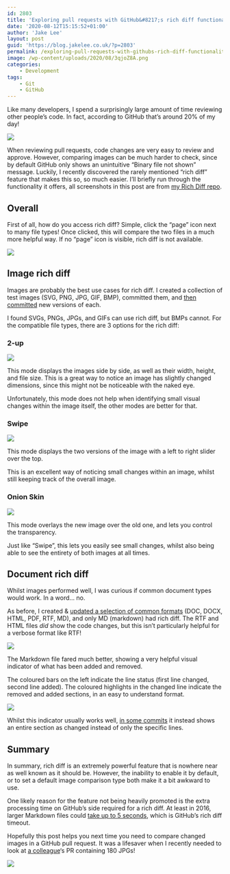 ```yaml
---
id: 2803
title: 'Exploring pull requests with GitHub&#8217;s rich diff functionality'
date: '2020-08-12T15:15:52+01:00'
author: 'Jake Lee'
layout: post
guid: 'https://blog.jakelee.co.uk/?p=2803'
permalink: /exploring-pull-requests-with-githubs-rich-diff-functionality/
image: /wp-content/uploads/2020/08/3qjoZ8A.png
categories:
    - Development
tags:
    - Git
    - GitHub
---
```


Like many developers, I spend a surprisingly large amount of time reviewing other people’s code. In fact, according to GitHub that’s around 20% of my day!

[![](/wp-content/uploads/2020/08/A7EFN1q.png)](/wp-content/uploads/2020/08/A7EFN1q.png)

When reviewing pull requests, code changes are very easy to review and approve. However, comparing images can be much harder to check, since by default GitHub only shows an unintuitive “Binary file not shown” message. Luckily, I recently discovered the rarely mentioned “rich diff” feature that makes this so, so much easier. I’ll briefly run through the functionality it offers, all screenshots in this post are from [my Rich Diff repo](https://github.com/JakeSteam/RichDiffExperiments).

## Overall

First of all, how do you access rich diff? Simple, click the “page” icon next to many file types! Once clicked, this will compare the two files in a much more helpful way. If no “page” icon is visible, rich diff is not available.

[![](/wp-content/uploads/2020/08/dCv3J6o.png)](/wp-content/uploads/2020/08/dCv3J6o.png)

## Image rich diff

Images are probably the best use cases for rich diff. I created a collection of test images (SVG, PNG, JPG, GIF, BMP), committed them, and [then committed](https://github.com/JakeSteam/RichDiffExperiments/commit/2fff7598b7ddc2b58bacc0e6e6860c8d5c5b4656) new versions of each.

I found SVGs, PNGs, JPGs, and GIFs can use rich diff, but BMPs cannot. For the compatible file types, there are 3 options for the rich diff:

### 2-up
[![](/wp-content/uploads/2020/08/3qjoZ8A.png)](/wp-content/uploads/2020/08/3qjoZ8A.png)

This mode displays the images side by side, as well as their width, height, and file size. This is a great way to notice an image has slightly changed dimensions, since this might not be noticeable with the naked eye.

Unfortunately, this mode does not help when identifying small visual changes within the image itself, the other modes are better for that.

### Swipe
[![](/wp-content/uploads/2020/08/Rjf3nY8.png)](/wp-content/uploads/2020/08/Rjf3nY8.png)

This mode displays the two versions of the image with a left to right slider over the top.

This is an excellent way of noticing small changes within an image, whilst still keeping track of the overall image.

### Onion Skin
[![](/wp-content/uploads/2020/08/u2wqvqB.png)](/wp-content/uploads/2020/08/u2wqvqB.png)

This mode overlays the new image over the old one, and lets you control the transparency.

Just like “Swipe”, this lets you easily see small changes, whilst also being able to see the entirety of both images at all times.

## Document rich diff

Whilst images performed well, I was curious if common document types would work. In a word… no.

As before, I created &amp; [updated a selection of common formats](https://github.com/JakeSteam/RichDiffExperiments/commit/33ea6257db94e9f41d4ce4754fe99b1140bff5e1) (DOC, DOCX, HTML, PDF, RTF, MD), and only MD (markdown) had rich diff. The RTF and HTML files *did* show the code changes, but this isn’t particularly helpful for a verbose format like RTF!

[![](/wp-content/uploads/2020/08/KUBjqor.png)](/wp-content/uploads/2020/08/KUBjqor.png)

The Markdown file fared much better, showing a very helpful visual indicator of what has been added and removed.

The coloured bars on the left indicate the line status (first line changed, second line added). The coloured highlights in the changed line indicate the removed and added sections, in an easy to understand format.

[![](/wp-content/uploads/2020/08/FOya3Dn.png)](/wp-content/uploads/2020/08/FOya3Dn.png)

Whilst this indicator usually works well, [in some commits](https://github.com/Aircoookie/WLED/commit/35098c474cecaff316bccab7e6bf925a03ef8fbe#diff-0730bb7c2e8f9ea2438b52e419dd86c9) it instead shows an entire section as changed instead of only the specific lines.

## Summary

In summary, rich diff is an extremely powerful feature that is nowhere near as well known as it should be. However, the inability to enable it by default, or to set a default image comparison type both make it a bit awkward to use.

One likely reason for the feature not being heavily promoted is the extra processing time on GitHub’s side required for a rich diff. At least in 2016, larger Markdown files could [take up to 5 seconds](https://github.com/cabforum/documents/issues/27), which is GitHub’s rich diff timeout.

Hopefully this post helps you next time you need to compare changed images in a GitHub pull request. It was a lifesaver when I recently needed to look at [a colleague](https://github.com/chris-sloan)‘s PR containing 180 JPGs!

[![](/wp-content/uploads/2020/08/Z5uYxKj.png)](/wp-content/uploads/2020/08/Z5uYxKj.png)